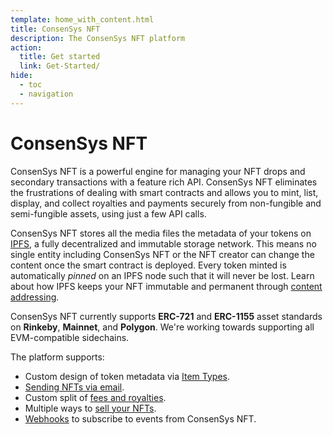 ```yaml
---
template: home_with_content.html
title: ConsenSys NFT
description: The ConsenSys NFT platform
action:
  title: Get started
  link: Get-Started/
hide:
  - toc
  - navigation
---
```


# ConsenSys NFT

ConsenSys NFT is a powerful engine for managing your NFT drops and secondary transactions with a
feature rich API.
ConsenSys NFT eliminates the frustrations of dealing with smart contracts and allows you to mint,
list, display, and collect royalties and payments securely from non-fungible and semi-fungible
assets, using just a few API calls.

ConsenSys NFT stores all the media files the metadata of your tokens on [IPFS](https://ipfs.io/), a
fully decentralized and immutable storage network.
This means no single entity including ConsenSys NFT or the NFT creator can change the content once
the smart contract is deployed.
Every token minted is automatically _pinned_ on an IPFS node such that it will never be lost.
Learn about how IPFS keeps your NFT immutable and permanent through
[content addressing](https://docs.ipfs.io/how-to/mint-nfts-with-ipfs/#how-ipfs-helps).

ConsenSys NFT currently supports **ERC-721** and **ERC-1155** asset standards on **Rinkeby**,
**Mainnet**, and **Polygon**.
We're working towards supporting all EVM-compatible sidechains.

The platform supports:

- Custom design of token metadata via [Item Types](item-types.md).
- [Sending NFTs via email](email-claims.md).
- Custom split of [fees and royalties](fees-royalties.md).
- Multiple ways to [sell your NFTs](../primary-sales/index.md).
- [Webhooks](webhooks.md) to subscribe to events from ConsenSys NFT.
